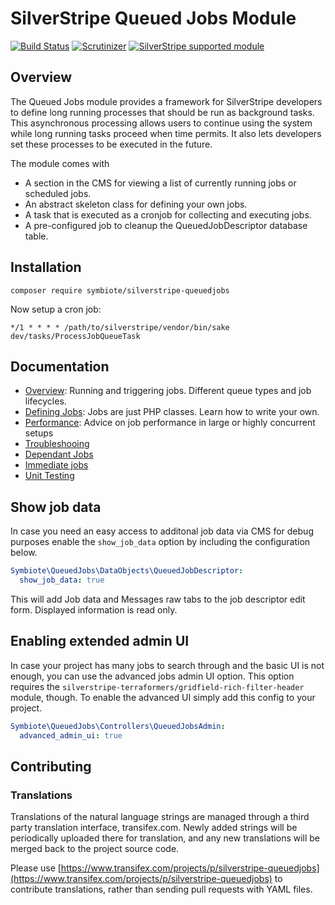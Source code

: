 # SilverStripe Queued Jobs Module

[![Build Status](https://travis-ci.org/symbiote/silverstripe-queuedjobs.svg?branch=master)](https://travis-ci.org/symbiote/silverstripe-queuedjobs)
[![Scrutinizer](https://scrutinizer-ci.com/g/symbiote/silverstripe-queuedjobs/badges/quality-score.png)](https://scrutinizer-ci.com/g/symbiote/silverstripe-queuedjobs/)
[![SilverStripe supported module](https://img.shields.io/badge/silverstripe-supported-0071C4.svg)](https://www.silverstripe.org/software/addons/silverstripe-commercially-supported-module-list/)

## Overview

The Queued Jobs module provides a framework for SilverStripe developers to
define long running processes that should be run as background tasks.
This asynchronous processing allows users to continue using the system
while long running tasks proceed when time permits. It also lets
developers set these processes to be executed in the future.

The module comes with

* A section in the CMS for viewing a list of currently running jobs or scheduled jobs.
* An abstract skeleton class for defining your own jobs.
* A task that is executed as a cronjob for collecting and executing jobs.
* A pre-configured job to cleanup the QueuedJobDescriptor database table.

## Installation

```
composer require symbiote/silverstripe-queuedjobs
```

Now setup a cron job:

```
*/1 * * * * /path/to/silverstripe/vendor/bin/sake dev/tasks/ProcessJobQueueTask
```

## Documentation

 * [Overview](docs/en/index.md): Running and triggering jobs. Different queue types and job lifecycles.
 * [Defining Jobs](docs/en/defining-jobs.md): Jobs are just PHP classes. Learn how to write your own.
 * [Performance](docs/en/performance.md): Advice on job performance in large or highly concurrent setups
 * [Troubleshooing](docs/en/troubleshooting.md)
 * [Dependant Jobs](docs/en/dependant-jobs.md) 
 * [Immediate jobs](docs/en/immediate-run.md) 
 * [Unit Testing](docs/en/unit-testing.md) 

## Show job data

In case you need an easy access to additonal job data via CMS for debug purposes enable the `show_job_data` option by including the configuration below.

```yaml
Symbiote\QueuedJobs\DataObjects\QueuedJobDescriptor:
  show_job_data: true
```

This will add Job data and Messages raw tabs to the job descriptor edit form. Displayed information is read only.

## Enabling extended admin UI

In case your project has many jobs to search through and the basic UI is not enough, you can use the advanced jobs admin UI option.
This option requires the `silverstripe-terraformers/gridfield-rich-filter-header` module, though.
To enable the advanced UI simply add this config to your project.

```yaml
Symbiote\QueuedJobs\Controllers\QueuedJobsAdmin:
  advanced_admin_ui: true
```

## Contributing

### Translations

Translations of the natural language strings are managed through a third party translation interface, transifex.com. Newly added strings will be periodically uploaded there for translation, and any new translations will be merged back to the project source code.

Please use [https://www.transifex.com/projects/p/silverstripe-queuedjobs](https://www.transifex.com/projects/p/silverstripe-queuedjobs) to contribute translations, rather than sending pull requests with YAML files.
